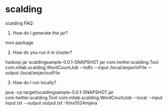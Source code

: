 scalding
========

scalding FAQ:

1) How do I generate the jar?

mvn package

2) How do you run it in cluster?

hadoop jar scaldingsample-0.0.1-SNAPSHOT.jar com.twitter.scalding.Tool com.mllab.scalding.WordCountJob  --hdfs --input /local/anjan/inFile  --output /local/anjan/outFile


3) How do I run locally?

java -cp target/scaldingsample-0.0.1-SNAPSHOT.jar com.twitter.scalding.Tool com.mllab.scalding.WordCountJob --local --input input.txt --output output.txt -Xmx1024mjava
